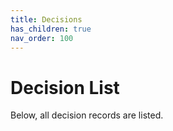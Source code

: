 ```yaml
---
title: Decisions
has_children: true
nav_order: 100
---
```

# Decision List

Below, all decision records are listed.

